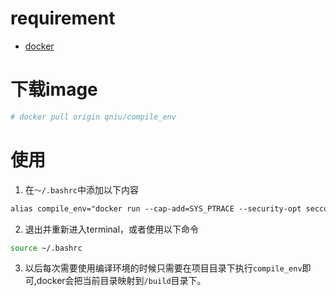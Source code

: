 # requirement
* [docker](https://docs.docker.com/)

# 下载image
```bash
# docker pull origin qniu/compile_env
```

# 使用
1. 在`～/.bashrc`中添加以下内容

```txt
alias compile_env="docker run --cap-add=SYS_PTRACE --security-opt seccomp=unconfined --rm -v \$(pwd -P):/build -it qniu/compile_env"
```

2. 退出并重新进入terminal，或者使用以下命令

```bash
source ~/.bashrc
```

3. 以后每次需要使用编译环境的时候只需要在项目目录下执行`compile_env`即可,docker会把当前目录映射到`/build`目录下。


